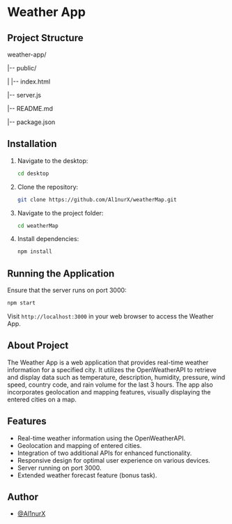 # Weather App

## Project Structure

weather-app/

|-- public/

|   |-- index.html

|-- server.js

|-- README.md

|-- package.json


## Installation

1. Navigate to the desktop:

   ```bash
   cd desktop

2. Clone the repository:

   ```bash
   git clone https://github.com/Al1nurX/weatherMap.git

3. Navigate to the project folder:

   ```bash
   cd weatherMap

4. Install dependencies:
   
   ```bash
   npm install

## Running the Application

Ensure that the server runs on port 3000:

   ```bash
   npm start
   ```

Visit `http://localhost:3000` in your web browser to access the Weather App.

## About Project

The Weather App is a web application that provides real-time weather information for a specified city. It utilizes the OpenWeatherAPI to retrieve and display data such as temperature, description, humidity, pressure, wind speed, country code, and rain volume for the last 3 hours. The app also incorporates geolocation and mapping features, visually displaying the entered cities on a map.

## Features

- Real-time weather information using the OpenWeatherAPI.
- Geolocation and mapping of entered cities.
- Integration of two additional APIs for enhanced functionality.
- Responsive design for optimal user experience on various devices.
- Server running on port 3000.
- Extended weather forecast feature (bonus task).

## Author

- [@Al1nurX](https://www.github.com/Al1nurX)
